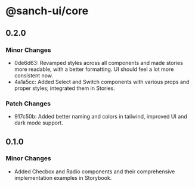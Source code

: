 # @sanch-ui/core

## 0.2.0

### Minor Changes

- 0de6d63: Revamped styles across all components and made stories more readable, with a better formatting. UI should feel a lot more consistent now.
- 4a1a5cc: Added Select and Switch components with various props and proper styles; integrated them in Stories.

### Patch Changes

- 917c50b: Added better naming and colors in tailwind, improved UI and dark mode support.

## 0.1.0

### Minor Changes

- Added Checbox and Radio components and their comprehensive implementation examples in Storybook.
